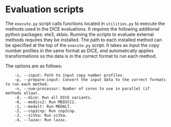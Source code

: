 # Evaluation scripts

The `execute.py` script calls functions located in `utilities.py` to execute the methods used in the DICE evaluations. It requires the following additional python packages: ete3, skbio. Running the scripts to evaluate external methods requires they be installed. The path to each installed method can be specified at the top of the `execute.py` script. It takes as input the copy number profiles in the same format as DICE, and automatically applies transformations so the data is in the correct format to run each method.

The options are as follows:

```
    -i, --input: Path to input copy number profiles.
    -p, --prepare-input: Convert the input data to the correct formats to run each method.
    -n, --num-processor: Number of cores to use in parallel (if methods allow). 
    -d, --dice: Run all DICE variants.
    -0, --medicc2: Run MEDICC2.
    -1, --medalt: Run MEDALT.
    -2, --cnp2cnp: Run cnp2cnp.
    -3, --sitka: Run sitka.
    -4, --lazac: Run lazac.
```

